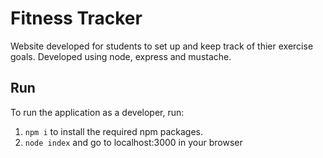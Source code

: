 # Fitness Tracker
Website developed for students to set up and keep track of thier exercise goals. Developed using node, express and mustache.

## Run
To run the application as a developer, run:
1. `npm i` to install the required npm packages.
2. `node index` and go to localhost:3000 in your browser